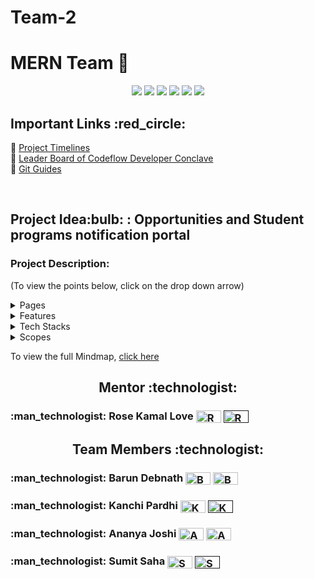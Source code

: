 # Team-2
# MERN Team :rocket:

<div align="center">
<a href="https://github.com/CodeFlow201/Team-2/watchers"><img src="https://img.shields.io/github/watchers/CodeFlow201/Team-2"></a>
<a href="https://github.com/CodeFlow201/Team-2/graphs/contributors"><img src="https://img.shields.io/github/contributors/CodeFlow201/Team-2?color=brightgreen"></a>
<a href="https://github.com/CodeFlow201/Team-2/issues"><img src="https://img.shields.io/github/issues/CodeFlow201/Team-2?color=0059b3"></a>
<a href="https://github.com/CodeFlow201/Team-2/issues?q=is%3Aissue+is%3Aclosed"><img src="https://img.shields.io/github/issues-closed-raw/CodeFlow201/Team-2?color=yellow"></a>
<a href="https://github.com/CodeFlow201/Team-2/pulls"><img src="https://img.shields.io/github/issues-pr/CodeFlow201/Team-2?color=brightgreen"></a>
<a href="https://github.com/CodeFlow201/Team-2/pulls?q=is%3Apr+is%3Aclosed"><img src="https://img.shields.io/github/issues-pr-closed-raw/CodeFlow201/Team-2?color=0059b3"></a> 
</div>

<h2> Important Links :red_circle: </h2>

:pushpin: [Project Timelines](https://user-images.githubusercontent.com/56452820/134432144-9672c5c2-7ce3-4d98-aef5-81b4577b2930.png)</br>
:pushpin: [Leader Board of Codeflow Developer Conclave](https://github.com/orgs/CodeFlow201/projects/3)</br>
:pushpin: [Git Guides](https://github.com/git-guides)</br>

</br>

<h2> Project Idea:bulb: : Opportunities and Student programs notification portal </h2>

### Project Description:
(To view the points below, click on the drop down arrow)
</br>

<details>
  <summary> Pages </summary>
  <pre><p align="center">
	<img src="https://github.com/CodeFlow201/Team-2/blob/master/Images/Screenshot%20from%202021-09-26%2023-24-52.png?raw=true" width=650 height=300 alt="Banner">
</p></pre>
</details>

<details>
  <summary> Features </summary>
  <pre><p align="center">
	<img src="https://github.com/CodeFlow201/Team-2/blob/master/Images/Screenshot%20from%202021-09-26%2023-25-52.png?raw=true" width=650 height=300 alt="Banner">
</p></pre>
</details>

<details>
  <summary> Tech Stacks </summary>
  <pre><p align="center">
	<img src="https://github.com/CodeFlow201/Team-2/blob/master/Images/Screenshot%20from%202021-09-26%2023-26-21.png?raw=true" width=650 height=300 alt="Banner">
</p></pre>
</details>

<details>
  <summary> Scopes </summary>
  <pre><p align="center">
	<img src="https://github.com/CodeFlow201/Team-2/blob/master/Images/Screenshot%20from%202021-09-26%2023-26-30.png?raw=true" width=650 height=300 alt="Banner">
</p></pre>
</details>

To view the full Mindmap, [click here](https://miro.com/welcomeonboard/cEdzbHFTVzRkTEFNelJxcDlVOXFEM25BOWx3Y1g4WHZJWEl3eElLTjZWbEdPTERzc3dmaHNzTnBqYkhTQzZqU3wzMDc0NDU3MzQ4NTYwMjQ3MTU2?invite_link_id=742338489127) </br>

<h2 align="center"> Mentor :technologist: </h2>
<h3>:man_technologist: Rose Kamal Love <a href="https://www.linkedin.com/in/rose-kamal-love-1146141b0/" target="blank"><img align="center" src="https://cdn.jsdelivr.net/npm/simple-icons@3.0.1/icons/linkedin.svg" alt="Rose Kamal Love" height="20" width="40" /></a> <a href="" target="blank"><img align="center" src="https://cdn.jsdelivr.net/npm/simple-icons@3.0.1/icons/github.svg" alt="Rose Kamal Love" height="20" width="40" /> </a> </h3>

<h2 align="center"> Team Members :technologist: </h2>
<h3>:man_technologist: Barun Debnath <a href="https://www.linkedin.com/in/barundebnath" target="blank"><img align="center" src="https://cdn.jsdelivr.net/npm/simple-icons@3.0.1/icons/linkedin.svg" alt="Barun Debnath" height="20" width="40" /></a> <a href="https://www.github.com/d-cryptic" target="blank"><img align="center" src="https://cdn.jsdelivr.net/npm/simple-icons@3.0.1/icons/github.svg" alt="Barun" height="20" width="40" /> </a></h3> 
<h3>:man_technologist: Kanchi Pardhi <a href="https://www.linkedin.com/in/kanchi-pardhi-722a92205" target="blank"><img align="center" src="https://cdn.jsdelivr.net/npm/simple-icons@3.0.1/icons/linkedin.svg" alt="Kanchi Pardhi" height="20" width="40" /></a> <a href="" target="blank"><img align="center" src="https://cdn.jsdelivr.net/npm/simple-icons@3.0.1/icons/github.svg" alt="Kanchi" height="20" width="40" /> </a> </h3> 
<h3>:man_technologist: Ananya Joshi <a href="https://www.linkedin.com/in/ananya-a-joshi" target="blank"><img align="center" src="https://cdn.jsdelivr.net/npm/simple-icons@3.0.1/icons/linkedin.svg" alt="Ananya" height="20" width="40" /></a> <a href="https://github.com/AJgthb2002" target="blank"><img align="center" src="https://cdn.jsdelivr.net/npm/simple-icons@3.0.1/icons/github.svg" alt="Ananya" height="20" width="40" /> </a></h3> 
<h3>:man_technologist: Sumit Saha <a href="https://www.linkedin.com/in/sumitsaha74" target="blank"><img align="center" src="https://cdn.jsdelivr.net/npm/simple-icons@3.0.1/icons/linkedin.svg" alt="Sumit Saha" height="20" width="40" /></a> <a href="" target="blank"><img align="center" src="https://cdn.jsdelivr.net/npm/simple-icons@3.0.1/icons/github.svg" alt="Sumit" height="20" width="40" /> </a> </h3> 
